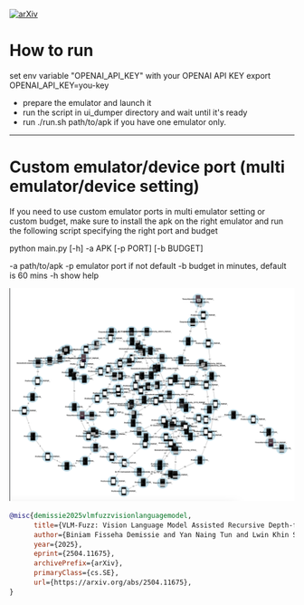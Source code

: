 [![arXiv](https://img.shields.io/badge/arXiv-1234.56789-b31b1b.svg)](https://arxiv.org/abs/2504.11675)

# How to run

set env variable "OPENAI_API_KEY" with your OPENAI API KEY
export OPENAI_API_KEY=you-key

- prepare the emulator and launch it
- run the script in ui_dumper directory and wait until it's ready
- run ./run.sh path/to/apk  if you have one emulator only. 

----

# Custom emulator/device port (multi emulator/device setting)

If you need to use custom emulator ports in multi emulator setting or custom budget, make sure to install the apk on the right emulator and run the following script specifying the right port and budget

python main.py [-h] -a APK [-p PORT] [-b BUDGET]

-a path/to/apk
-p emulator port if not default
-b budget in minutes, default is 60 mins
-h show help

<img src="net.everythingandroid.timer_test2.png" alt="transition example">

```bibtex
@misc{demissie2025vlmfuzzvisionlanguagemodel,
      title={VLM-Fuzz: Vision Language Model Assisted Recursive Depth-first Search Exploration for Effective UI Testing of Android Apps}, 
      author={Biniam Fisseha Demissie and Yan Naing Tun and Lwin Khin Shar and Mariano Ceccato},
      year={2025},
      eprint={2504.11675},
      archivePrefix={arXiv},
      primaryClass={cs.SE},
      url={https://arxiv.org/abs/2504.11675}, 
}
```



